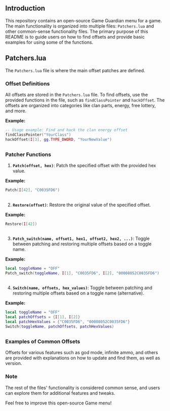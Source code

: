 
## Introduction
This repository contains an open-source Game Guardian menu for a game. The main functionality is organized into multiple files: `Patchers.lua` and other common-sense functionality files. The primary purpose of this README is to guide users on how to find offsets and provide basic examples for using some of the functions.

## Patchers.lua
The `Patchers.lua` file is where the main offset patches are defined.

### Offset Definitions
All offsets are stored in the `Patchers.lua` file. To find offsets, use the provided functions in the file, such as `findClassPointer` and `hackOffset`. The offsets are organized into categories like clan parts, energy, free lottery, and more.

**Example:**
```lua
-- Usage example: Find and hack the clan energy offset
findClassPointer("YourClass")
hackOffset(I[3], gg.TYPE_DWORD, "YourNewValue")
```
##
### Patcher Functions
1. **`Patch(offset, hex)`**: Patch the specified offset with the provided hex value.

**Example:**
```lua
Patch(I[42], "C0035FD6")
```
##
2. **`Restore(offset)`**: Restore the original value of the specified offset.

**Example:**
```lua
Restore(I[42])
```
##
3. **`Patch_switch(name, offset1, hex1, offset2, hex2, ...)`**: Toggle between patching and restoring multiple offsets based on a toggle name.

**Example:**
```lua
local toggleName = "OFF"
Patch_switch(toggleName, I[1], "C0035FD6", I[2], "00008052C0035FD6")
```
##
4. **`Switch(name, offsets, hex_values)`**: Toggle between patching and restoring multiple offsets based on a toggle name (alternative).

**Example:**
```lua
local toggleName = "OFF"
local patchOffsets = {I[1], I[2]}
local patchHexValues = {"C0035FD6", "00008052C0035FD6"}
Switch(toggleName, patchOffsets, patchHexValues)
```
##
### Examples of Common Offsets
Offsets for various features such as god mode, infinite ammo, and others are provided with explanations on how to update and find them, as well as version.

### Note
The rest of the files' functionality is considered common sense, and users can explore them for additional features and tweaks.

Feel free to improve this open-source Game menu!
